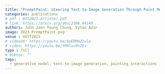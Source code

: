 ```yaml
---
title: "PromptPaint: Steering Text-to-Image Generation Through Paint Medium-like Interactions"
categories: publications
# pdf : DIS2023-Artinter.pdf
# link: https://arxiv.org/abs/2306.04140
authors: John Joon Young Chung, Eytan Adar
image: 2023_PromptPaint.png
venue : UIST2023
# video30: https://youtu.be/boEDM4Zzvlo
# video: https://youtu.be/tM9luc0n2Es
type : full
# bibtex: ""
tags:
  - generative model, text-to-image generation, painting interactions
---
```


